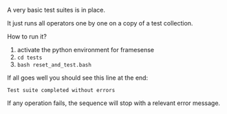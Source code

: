 A very basic test suites is in place.

It just runs all operators one by one on a copy of a test collection.

How to run it?

1. activate the python environment for framesense
2. `cd tests`
3. `bash reset_and_test.bash`

If all goes well you should see this line at the end:

`Test suite completed without errors`

If any operation fails, the sequence will stop with a relevant error message.
